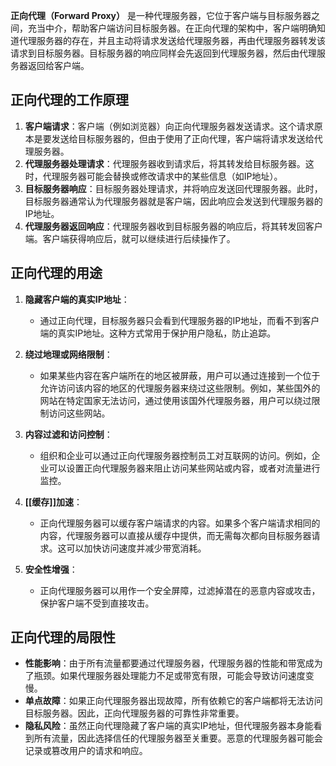 **正向代理（Forward Proxy）** 是一种代理服务器，它位于客户端与目标服务器之间，充当中介，帮助客户端访问目标服务器。在正向代理的架构中，客户端明确知道代理服务器的存在，并且主动将请求发送给代理服务器，再由代理服务器转发该请求到目标服务器。目标服务器的响应同样会先返回到代理服务器，然后由代理服务器返回给客户端。

## 正向代理的工作原理

1. **客户端请求**：客户端（例如浏览器）向正向代理服务器发送请求。这个请求原本是要发送给目标服务器的，但由于使用了正向代理，客户端将请求发送给代理服务器。
2. **代理服务器处理请求**：代理服务器收到请求后，将其转发给目标服务器。这时，代理服务器可能会替换或修改请求中的某些信息（如IP地址）。
3. **目标服务器响应**：目标服务器处理请求，并将响应发送回代理服务器。此时，目标服务器通常认为代理服务器就是客户端，因此响应会发送到代理服务器的IP地址。
4. **代理服务器返回响应**：代理服务器收到目标服务器的响应后，将其转发回客户端。客户端获得响应后，就可以继续进行后续操作了。

## 正向代理的用途

1. **隐藏客户端的真实IP地址**：

    - 通过正向代理，目标服务器只会看到代理服务器的IP地址，而看不到客户端的真实IP地址。这种方式常用于保护用户隐私，防止追踪。

2. **绕过地理或网络限制**：

    - 如果某些内容在客户端所在的地区被屏蔽，用户可以通过连接到一个位于允许访问该内容的地区的代理服务器来绕过这些限制。例如，某些国外的网站在特定国家无法访问，通过使用该国外代理服务器，用户可以绕过限制访问这些网站。

3. **内容过滤和访问控制**：

    - 组织和企业可以通过正向代理服务器控制员工对互联网的访问。例如，企业可以设置正向代理服务器来阻止访问某些网站或内容，或者对流量进行监控。

4. **[[缓存]]加速**：

    - 正向代理服务器可以缓存客户端请求的内容。如果多个客户端请求相同的内容，代理服务器可以直接从缓存中提供，而无需每次都向目标服务器请求。这可以加快访问速度并减少带宽消耗。

5. **安全性增强**：

    - 正向代理服务器可以用作一个安全屏障，过滤掉潜在的恶意内容或攻击，保护客户端不受到直接攻击。

## 正向代理的局限性

-   **性能影响**：由于所有流量都要通过代理服务器，代理服务器的性能和带宽成为了瓶颈。如果代理服务器处理能力不足或带宽有限，可能会导致访问速度变慢。
-   **单点故障**：如果正向代理服务器出现故障，所有依赖它的客户端都将无法访问目标服务器。因此，正向代理服务器的可靠性非常重要。
-   **隐私风险**：虽然正向代理隐藏了客户端的真实IP地址，但代理服务器本身能看到所有流量，因此选择信任的代理服务器至关重要。恶意的代理服务器可能会记录或篡改用户的请求和响应。
